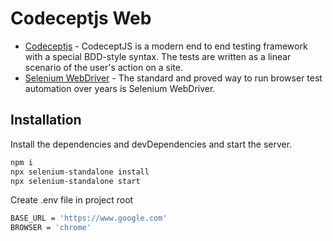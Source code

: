 # Codeceptjs Web

- [Codeceptjs](https://codecept.io/) - CodeceptJS is a modern end to end testing framework with a special BDD-style syntax. The tests are written as a linear scenario of the user's action on a site.
- [Selenium WebDriver](https://codecept.io/webdriver/#what-is-selenium-webdriver) - The standard and proved way to run browser test automation over years is Selenium WebDriver.

## Installation
Install the dependencies and devDependencies and start the server.

```sh
npm i
npx selenium-standalone install
npx selenium-standalone start
```

Create .env file in project root

```sh
BASE_URL = 'https://www.google.com'
BROWSER = 'chrome'
```
